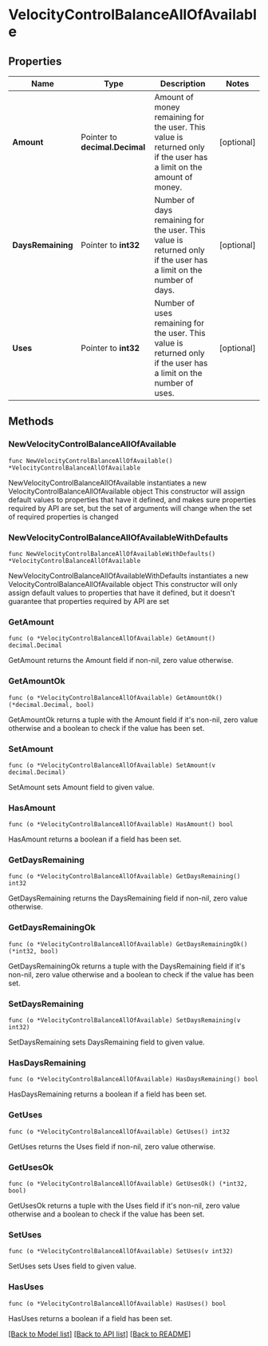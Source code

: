 # VelocityControlBalanceAllOfAvailable

## Properties

Name | Type | Description | Notes
------------ | ------------- | ------------- | -------------
**Amount** | Pointer to **decimal.Decimal** | Amount of money remaining for the user. This value is returned only if the user has a limit on the amount of money. | [optional] 
**DaysRemaining** | Pointer to **int32** | Number of days remaining for the user. This value is returned only if the user has a limit on the number of days. | [optional] 
**Uses** | Pointer to **int32** | Number of uses remaining for the user. This value is returned only if the user has a limit on the number of uses. | [optional] 

## Methods

### NewVelocityControlBalanceAllOfAvailable

`func NewVelocityControlBalanceAllOfAvailable() *VelocityControlBalanceAllOfAvailable`

NewVelocityControlBalanceAllOfAvailable instantiates a new VelocityControlBalanceAllOfAvailable object
This constructor will assign default values to properties that have it defined,
and makes sure properties required by API are set, but the set of arguments
will change when the set of required properties is changed

### NewVelocityControlBalanceAllOfAvailableWithDefaults

`func NewVelocityControlBalanceAllOfAvailableWithDefaults() *VelocityControlBalanceAllOfAvailable`

NewVelocityControlBalanceAllOfAvailableWithDefaults instantiates a new VelocityControlBalanceAllOfAvailable object
This constructor will only assign default values to properties that have it defined,
but it doesn't guarantee that properties required by API are set

### GetAmount

`func (o *VelocityControlBalanceAllOfAvailable) GetAmount() decimal.Decimal`

GetAmount returns the Amount field if non-nil, zero value otherwise.

### GetAmountOk

`func (o *VelocityControlBalanceAllOfAvailable) GetAmountOk() (*decimal.Decimal, bool)`

GetAmountOk returns a tuple with the Amount field if it's non-nil, zero value otherwise
and a boolean to check if the value has been set.

### SetAmount

`func (o *VelocityControlBalanceAllOfAvailable) SetAmount(v decimal.Decimal)`

SetAmount sets Amount field to given value.

### HasAmount

`func (o *VelocityControlBalanceAllOfAvailable) HasAmount() bool`

HasAmount returns a boolean if a field has been set.

### GetDaysRemaining

`func (o *VelocityControlBalanceAllOfAvailable) GetDaysRemaining() int32`

GetDaysRemaining returns the DaysRemaining field if non-nil, zero value otherwise.

### GetDaysRemainingOk

`func (o *VelocityControlBalanceAllOfAvailable) GetDaysRemainingOk() (*int32, bool)`

GetDaysRemainingOk returns a tuple with the DaysRemaining field if it's non-nil, zero value otherwise
and a boolean to check if the value has been set.

### SetDaysRemaining

`func (o *VelocityControlBalanceAllOfAvailable) SetDaysRemaining(v int32)`

SetDaysRemaining sets DaysRemaining field to given value.

### HasDaysRemaining

`func (o *VelocityControlBalanceAllOfAvailable) HasDaysRemaining() bool`

HasDaysRemaining returns a boolean if a field has been set.

### GetUses

`func (o *VelocityControlBalanceAllOfAvailable) GetUses() int32`

GetUses returns the Uses field if non-nil, zero value otherwise.

### GetUsesOk

`func (o *VelocityControlBalanceAllOfAvailable) GetUsesOk() (*int32, bool)`

GetUsesOk returns a tuple with the Uses field if it's non-nil, zero value otherwise
and a boolean to check if the value has been set.

### SetUses

`func (o *VelocityControlBalanceAllOfAvailable) SetUses(v int32)`

SetUses sets Uses field to given value.

### HasUses

`func (o *VelocityControlBalanceAllOfAvailable) HasUses() bool`

HasUses returns a boolean if a field has been set.


[[Back to Model list]](../README.md#documentation-for-models) [[Back to API list]](../README.md#documentation-for-api-endpoints) [[Back to README]](../README.md)



